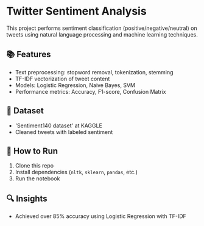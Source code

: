 # Twitter Sentiment Analysis

This project performs sentiment classification (positive/negative/neutral) on tweets using natural language processing and machine learning techniques.

## 📚 Features
- Text preprocessing: stopword removal, tokenization, stemming
- TF-IDF vectorization of tweet content
- Models: Logistic Regression, Naive Bayes, SVM
- Performance metrics: Accuracy, F1-score, Confusion Matrix

## 📁 Dataset
- 'Sentiment140 dataset' at KAGGLE
- Cleaned tweets with labeled sentiment

## 🚀 How to Run
1. Clone this repo
2. Install dependencies (`nltk`, `sklearn`, `pandas`, etc.)
3. Run the notebook

## 🔍 Insights
- Achieved over 85% accuracy using Logistic Regression with TF-IDF
